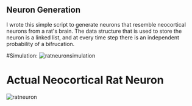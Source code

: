 ## Neuron Generation

I wrote this simple script to generate neurons that resemble neocortical neurons from a rat's brain. The data structure that is used to store the neuron is a linked list, and at every time step there is an independent probability of a bifrucation.

#Simulation:
![ratneuronsimulation](https://github.com/alskaf1293/neurongeneration/assets/48730163/b55103b7-28a5-4b2b-a13b-90e64d41bbc4)

# Actual Neocortical Rat Neuron
![ratneuron](https://github.com/alskaf1293/neurongeneration/assets/48730163/2fad96e2-abdf-4485-b1b7-d38b6d7988b9)
